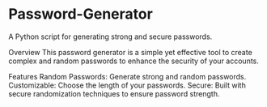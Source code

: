 # Password-Generator

A Python script for generating strong and secure passwords.

Overview
This password generator is a simple yet effective tool to create complex and random passwords to enhance the security of your accounts.

Features
Random Passwords: Generate strong and random passwords.
Customizable: Choose the length of your passwords.
Secure: Built with secure randomization techniques to ensure password strength.
